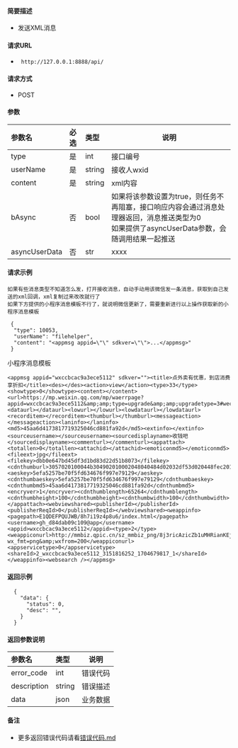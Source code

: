 
#### 简要描述

- 发送XML消息

#### 请求URL
- ` http://127.0.0.1:8888/api/`
  
#### 请求方式
- POST 

#### 参数

| 参数名      | 必选 | 类型     | 说明      |   
|:---------|:---|:-------|---------|   
| type     | 是  | int    | 接口编号    |   
| userName | 是  | string | 接收人wxid |   
| content  | 是  | string | xml内容   |   
| bAsync        | 否  | bool   | 如果将该参数设置为true，则任务不再阻塞，接口响应内容会通过消息处理器返回，消息推送类型为0<br/>如果提供了asyncUserData参数，会随调用结果一起推送 |   
| asyncUserData | 否  | str    | xxxx                                                                                |   

#### 请求示例

```
如果有些消息类型不知道怎么发，打开接收消息，自动手动用该微信发一条消息，获取到自己发送的xml回调，xml复制过来改改就行了
如果下方提供的小程序消息模板不行了，就说明微信更新了，需要重新进行以上操作获取新的小程序消息模板

 {
  "type": 10053,
  "userName": "filehelper",
  "content": "<appmsg appid=\"\" sdkver=\"\">...</appmsg>"
 } 
```
小程序消息模板
```
<appmsg appid="wxccbcac9a3ece5112" sdkver=""><title>点外卖有优惠，到店消费享折扣</title><des></des><action>view</action><type>33</type><showtype>0</showtype><content></content><url>https://mp.weixin.qq.com/mp/waerrpage?appid=wxccbcac9a3ece5112&amp;amp;type=upgrade&amp;amp;upgradetype=3#wechat_redirect</url><dataurl></dataurl><lowurl></lowurl><lowdataurl></lowdataurl><recorditem></recorditem><thumburl></thumburl><messageaction></messageaction><laninfo></laninfo><md5>45aa6d4173817719325046cd881fa92d</md5><extinfo></extinfo><sourceusername></sourceusername><sourcedisplayname>收钱吧</sourcedisplayname><commenturl></commenturl><appattach><totallen>0</totallen><attachid></attachid><emoticonmd5></emoticonmd5><fileext>jpg</fileext><filekey>dbb0e647bd45df3d1bd83d22d51b8073</filekey><cdnthumburl>3057020100044b304902010002048040484d02032df53d020448fec2010204659b5989042430353765643637352d323166332d343936342d623033322d3061663162646230653835300204011808030201000405004c51e500</cdnthumburl><aeskey>5efa5257be70f5fd634676f997e79129</aeskey><cdnthumbaeskey>5efa5257be70f5fd634676f997e79129</cdnthumbaeskey><cdnthumbmd5>45aa6d4173817719325046cd881fa92d</cdnthumbmd5><encryver>1</encryver><cdnthumblength>65264</cdnthumblength><cdnthumbheight>100</cdnthumbheight><cdnthumbwidth>100</cdnthumbwidth></appattach><webviewshared><publisherId></publisherId><publisherReqId>0</publisherReqId></webviewshared><weappinfo><pagepath>E1QDEFPQUJWB/8h7i19z4p8u6/index.html</pagepath><username>gh_d84dab09c109@app</username><appid>wxccbcac9a3ece5112</appid><type>2</type><weappiconurl>http://mmbiz.qpic.cn/sz_mmbiz_png/8j3ricAzicZb1uMHRianKEjniag0Y5ZYzibe81gKws0knrX2fwpJzS8QCjQvQ0ZEnFsrvt81aFvwI3fZqFo9paMPRqw/640?wx_fmt=png&amp;wxfrom=200</weappiconurl><appservicetype>0</appservicetype><shareId>2_wxccbcac9a3ece5112_3151816252_1704679817_1</shareId></weappinfo><websearch /></appmsg>
```


#### 返回示例 

``` 
  {
    "data": {
      "status": 0,
      "desc": "",
    }
  }
```

#### 返回参数说明 

| 参数名         | 类型     | 说明   |   
|:------------|:-------|------|   
| error_code  | int    | 错误代码 |   
| description | string | 错误描述 |   
| data        | json   | 业务数据 |   

#### 备注 

- 更多返回错误代码请看[错误代码.md](../错误代码.md)







